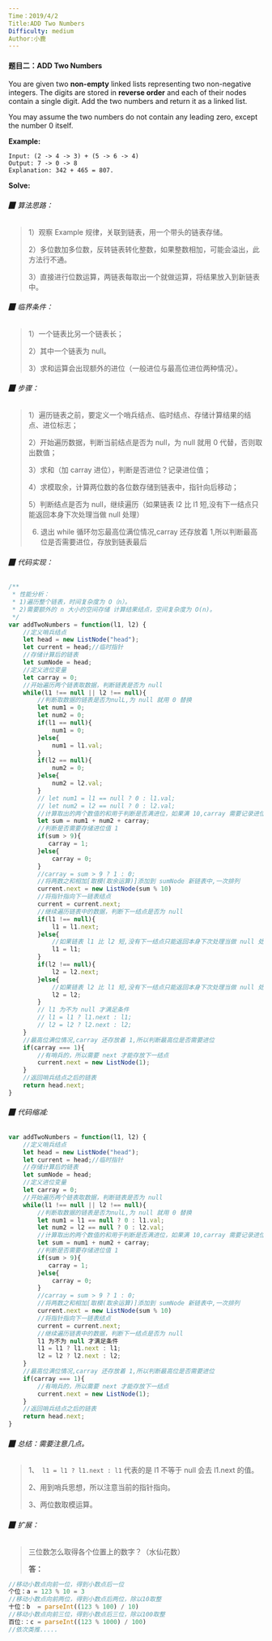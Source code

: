 ```yaml
---
Time：2019/4/2
Title:ADD Two Numbers
Difficulty: medium
Author:小鹿
---
```


#### 题目二：ADD Two Numbers

You are given two **non-empty** linked lists representing two non-negative integers. The digits are stored in **reverse order** and each of their nodes contain a single digit. Add the two numbers and return it as a linked list.

You may assume the two numbers do not contain any leading zero, except the number 0 itself.

**Example:**

```
Input: (2 -> 4 -> 3) + (5 -> 6 -> 4)
Output: 7 -> 0 -> 8
Explanation: 342 + 465 = 807.
```



**Solve:** 

###### ▉ 算法思路：

> 1）观察 Example 规律，关联到链表，用一个带头的链表存储。
>
> 2）多位数加多位数，反转链表转化整数，如果整数相加，可能会溢出，此方法行不通。
>
> 3）直接进行位数运算，两链表每取出一个就做运算，将结果放入到新链表中。



###### ▉ 临界条件：

> 1）一个链表比另一个链表长；
>
> 2）其中一个链表为 null。
>
> 3）求和运算会出现额外的进位（一般进位与最高位进位两种情况）。



###### ▉ 步骤：

> 1）遍历链表之前，要定义一个哨兵结点、临时结点、存储计算结果的结点、进位标志；
>
> 2）开始遍历数据，判断当前结点是否为 null，为 null 就用 0 代替，否则取出数值；
>
> 3）求和（加 carray 进位），判断是否进位？记录进位值；
>
> 4）求模取余，计算两位数的各位数存储到链表中，指针向后移动；
>
> 5）判断结点是否为 null，继续遍历（如果链表 l2 比 l1 短,没有下一结点只能返回本身下次处理当做 null 处理）
>
> 6) 退出 while 循环勿忘最高位满位情况,carray 还存放着 1,所以判断最高位是否需要进位，存放到链表最后



###### ▉ 代码实现：

```javascript
/**
 * 性能分析：
 * 1)遍历整个链表，时间复杂度为 O（n）。
 * 2)需要额外的 n 大小的空间存储 计算结果结点，空间复杂度为 O(n)。
 */
var addTwoNumbers = function(l1, l2) {
    //定义哨兵结点
    let head = new ListNode("head");
    let current = head;//临时指针
    //存储计算后的链表
    let sumNode = head;
    //定义进位变量
    let carray = 0;
    //开始遍历两个链表取数据，判断链表是否为 null
    while(l1 !== null || l2 !== null){
        //判断取数据的链表是否为nulL,为 null 就用 0 替换
        let num1 = 0;
        let num2 = 0;
        if(l1 == null){
            num1 = 0;
        }else{
            num1 = l1.val;
        }
        if(l2 == null){
            num2 = 0;
        }else{
            num2 = l2.val;
        }
        // let num1 = l1 == null ? 0 : l1.val;
        // let num2 = l2 == null ? 0 : l2.val;
        //计算取出的两个数值的和用于判断是否满进位，如果满 10,carray 需要记录进位,默认为 0
        let sum = num1 + num2 + carray;
        //判断是否需要存储进位值 1
        if(sum > 9){
           carray = 1;
        }else{
            carray = 0;
        }
        //carray = sum > 9 ? 1 : 0;
        //将两数之和相加[取模(取余运算)]添加到 sumNode 新链表中,一次排列
        current.next = new ListNode(sum % 10)
        //将指针指向下一链表结点
        current = current.next;
        //继续遍历链表中的数据，判断下一结点是否为 null
        if(l1 !== null){
            l1 = l1.next;
        }else{
            //如果链表 l1 比 l2 短,没有下一结点只能返回本身下次处理当做 null 处理
            l1 = l1;
        }
        if(l2 !== null){
            l2 = l2.next;
        }else{
            //如果链表 l2 比 l1 短,没有下一结点只能返回本身下次处理当做 null 处理
            l2 = l2;
        }
        // l1 为不为 null 才满足条件
        // l1 = l1 ? l1.next : l1;
        // l2 = l2 ? l2.next : l2;
    }
    //最高位满位情况,carray 还存放着 1,所以判断最高位是否需要进位
    if(carray === 1){
        //有哨兵的，所以需要 next 才能存放下一结点
        current.next = new ListNode(1);
    }
    //返回哨兵结点之后的链表
    return head.next;
}
```



###### ▉ 代码缩减:

```javascript
var addTwoNumbers = function(l1, l2) {
    //定义哨兵结点
    let head = new ListNode("head");
    let current = head;//临时指针
    //存储计算后的链表
    let sumNode = head;
    //定义进位变量
    let carray = 0;
    //开始遍历两个链表取数据，判断链表是否为 null
    while(l1 !== null || l2 !== null){
        //判断取数据的链表是否为nulL,为 null 就用 0 替换
        let num1 = l1 == null ? 0 : l1.val;
        let num2 = l2 == null ? 0 : l2.val;
        //计算取出的两个数值的和用于判断是否满进位，如果满 10,carray 需要记录进位,默认为 0
        let sum = num1 + num2 + carray;
        //判断是否需要存储进位值 1
        if(sum > 9){
           carray = 1;
        }else{
            carray = 0;
        }
        //carray = sum > 9 ? 1 : 0;
        //将两数之和相加[取模(取余运算)]添加到 sumNode 新链表中,一次排列
        current.next = new ListNode(sum % 10)
        //将指针指向下一链表结点
        current = current.next;
        //继续遍历链表中的数据，判断下一结点是否为 null
        l1 为不为 null 才满足条件
        l1 = l1 ? l1.next : l1;
        l2 = l2 ? l2.next : l2;
    }
    //最高位满位情况,carray 还存放着 1,所以判断最高位是否需要进位
    if(carray === 1){
        //有哨兵的，所以需要 next 才能存放下一结点
        current.next = new ListNode(1);
    }
    //返回哨兵结点之后的链表
    return head.next;
}
```



###### ▉ 总结：需要注意几点。

> 1、` l1 = l1 ? l1.next : l1` 代表的是 l1 不等于 null 会去 l1.next 的值。
>
> 2、用到哨兵思想，所以注意当前的指针指向。
>
> 3、两位数取模运算。



###### ▉ 扩展：

> 三位数怎么取得各个位置上的数字？（水仙花数）
>
> **答：**

```javascript
//移动小数点向前一位，得到小数点后一位
个位：a = 123 % 10 = 3
//移动小数点向前两位，得到小数点后两位，除以10取整
十位：b  = parseInt((123 % 100) / 10)
//移动小数点向前三位，得到小数点后三位，除以100取整
百位:：c = parseInt((123 % 1000) / 100)
//依次类推.....
```

